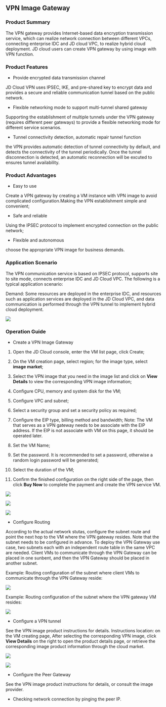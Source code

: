 ## **VPN Image Gateway**

### **Product Summary** 

The VPN gateway provides Internet-based data encryption transmission service, which can realize network connection between different VPCs, connecting enterprise IDC and JD cloud VPC, to realize hybrid cloud deployment. JD cloud users can create VPN gateway by using image with VPN function.

### **Product Features** 

- Provide encrypted data transmission channel

JD Cloud VPN uses IPSEC, IKE, and pre-shared key to encrypt data and provides a secure and reliable communication tunnel based on the public network. 

- Flexible networking mode to support multi-tunnel shared gateway

Supporting the establishment of multiple tunnels under the VPN gateway (requires different peer gateways) to provide a flexible networking mode for different service scenarios.

- Tunnel connectivity detection, automatic repair tunnel function

the VPN provides automatic detection of tunnel connectivity by default, and detects the connectivity of the tunnel periodically. Once the tunnel disconnection is detected, an automatic reconnection will be excuted to ensures tunnel availability.

### **Product Advantages**

- Easy to use 

Create a VPN gateway by creating a VM instance with VPN image to avoid complicated configuration.Making the VPN establishment simple and convenient;

- Safe and reliable 

Using the IPSEC protocol to implement encrypted connection on the public network;

- Flexible and autonomous 

 choose the appropriate VPN image for business demands.

 

### **Application Scenario**

The VPN communication service is based on IPSEC protocol, supports site to site mode, connects enterprise IDC and JD Cloud VPC. The following is a typical application scenario:

Demand: Some resources are deployed in the enterprise IDC, and resources such as application services are deployed in the JD Cloud VPC, and data communication is performed through the VPN tunnel to implement hybrid cloud deployment.

![](/image/Networking/Virtual-Private-Cloud/Getting-Started/VPN-Mirror-Gateway/step1.jpg)



### **Operation Guide** 

- Create a VPN Image Gateway 

1. Open the JD Cloud console, enter the VM list page, click Create; 

2. On the VM creation page, select region; for the image type, select **image market**; 

3. Select the VPN image that you need in the image list and click on **View Details** to view the corresponding VPN image information;

4. Configure CPU, memory and system disk for the VM;

5. Configure VPC and subnet;

6. Select a security group and set a security policy as required; 

7. Configure the EIP type, billing method and bandwidth; Note: The VM that serves as a VPN gateway needs to be associate with the EIP address. If the EIP is not associate with VM on this page, it should be operated later.

8. Set the VM Name;

9. Set the password. It is recommended to set a password, otherwise a random login password will be generated;

10. Select the duration of the VM;

11. Confirm the finished configuration on the right side of the page, then click **Buy Now** to complete the payment and create the VPN service VM.

![](/image/Networking/Virtual-Private-Cloud/Getting-Started/VPN-Mirror-Gateway/step2.jpg)

![](/image/Networking/Virtual-Private-Cloud/Getting-Started/VPN-Mirror-Gateway/step3.jpg)

![](/image/Networking/Virtual-Private-Cloud/Getting-Started/VPN-Mirror-Gateway/step4.jpg)

- Configure Routing 

According to the actual network stutas, configure the subnet route and point the next hop to the VM where the VPN gateway resides. Note that the subnet needs to be configured in advance. To deploy the VPN Gateway use case, two subnets each with an independent route table in the same VPC are needed. Client VMs to communicate through the VPN Gateway can be placed in one sunbent, and then the VPN Gateway should be placed in another subnet.

Example: Routing configuration of the subnet where client VMs to communicate through the VPN Gateway reside:

![](/image/Networking/Virtual-Private-Cloud/Getting-Started/VPN-Mirror-Gateway/step5.jpg)

Example: Routing configuration of the subnet where the VPN gateway VM resides:

![](/image/Networking/Virtual-Private-Cloud/Getting-Started/VPN-Mirror-Gateway/step6.jpg)

-  Configure a VPN tunnel 

See the VPN image product instructions for details. 
Instructions location: on the VM creating page, After selecting the corresponding VPN image, click **View Details** on the right to open the product details page, or retrieve the corresponding image product information through the cloud market.

![](/image/Networking/Virtual-Private-Cloud/Getting-Started/VPN-Mirror-Gateway/step7.jpg)

![](/image/Networking/Virtual-Private-Cloud/Getting-Started/VPN-Mirror-Gateway/step8.jpg)

- Configure the Peer Gateway 

See the VPN image product instructions for details, or consult the image provider.

- Checking network connection by pinging the peer IP.